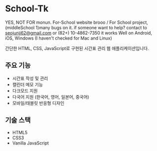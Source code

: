 # School-Tk
YES, NOT FOR monun. For-School website brooo /
For School project, (middleSchool 1)many bugs on it.
if someone want to help? contact to seojunji62@gmail.com or (82+) 10-4862-7350
it works Well on Android, iOS, Windows (I haven't checked for Mac and Linux)

간단한 HTML, CSS, JavaScript로 구현된 시간표 관리 웹 애플리케이션입니다.

## 주요 기능
- 시간표 작성 및 관리
- 캘린더 메모 기능
- 다크모드 지원
- 다국어 지원 (한국어, 영어, 일본어, 중국어)
- 모바일/태블릿 반응형 디자인

## 기술 스택
- HTML5
- CSS3
- Vanilla JavaScript
